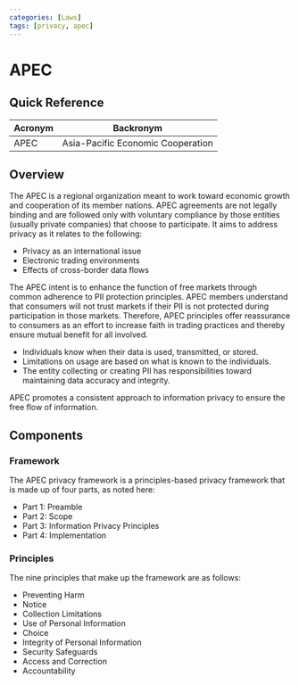 ```yaml
---
categories: [Laws]
tags: [privacy, apec]
---
```


# APEC

## Quick Reference

| Acronym | Backronym |
| - | - |
| APEC | Asia-Pacific Economic Cooperation |

## Overview

The APEC is a regional organization meant to work toward economic growth and cooperation of its member nations. APEC agreements are not legally binding and are followed only with voluntary compliance by those entities (usually private companies) that choose to participate. It aims to address privacy as it relates to the following:

- Privacy as an international issue
- Electronic trading environments
- Effects of cross-border data flows

The APEC intent is to enhance the function of free markets through common adherence to PII protection principles. APEC members understand that consumers will not trust markets if their PII is not protected during participation in those markets. Therefore, APEC principles offer reassurance to consumers as an effort to increase faith in trading practices and thereby ensure mutual benefit for all involved.

- Individuals know when their data is used, transmitted, or stored.
- Limitations on usage are based on what is known to the individuals.
- The entity collecting or creating PII has responsibilities toward maintaining data accuracy and integrity.

APEC promotes a consistent approach to information privacy to ensure the free flow of information.

## Components

### Framework

The APEC privacy framework is a principles-based privacy framework that is made up of four parts, as noted here:

- Part 1: Preamble
- Part 2: Scope
- Part 3: Information Privacy Principles
- Part 4: Implementation

### Principles

The nine principles that make up the framework are as follows:

- Preventing Harm
- Notice
- Collection Limitations
- Use of Personal Information
- Choice
- Integrity of Personal Information
- Security Safeguards
- Access and Correction
- Accountability
